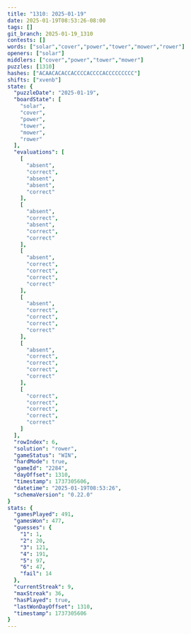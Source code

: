 ```yaml
---
title: "1310: 2025-01-19"
date: 2025-01-19T08:53:26-08:00
tags: []
git_branch: 2025-01-19_1310
contests: []
words: ["solar","cover","power","tower","mower","rower"]
openers: ["solar"]
middlers: ["cover","power","tower","mower"]
puzzles: [1310]
hashes: ["ACAACACACCACCCCACCCCACCCCCCCCC"]
shifts: ["xvenb"]
state: {
  "puzzleDate": "2025-01-19",
  "boardState": [
    "solar",
    "cover",
    "power",
    "tower",
    "mower",
    "rower"
  ],
  "evaluations": [
    [
      "absent",
      "correct",
      "absent",
      "absent",
      "correct"
    ],
    [
      "absent",
      "correct",
      "absent",
      "correct",
      "correct"
    ],
    [
      "absent",
      "correct",
      "correct",
      "correct",
      "correct"
    ],
    [
      "absent",
      "correct",
      "correct",
      "correct",
      "correct"
    ],
    [
      "absent",
      "correct",
      "correct",
      "correct",
      "correct"
    ],
    [
      "correct",
      "correct",
      "correct",
      "correct",
      "correct"
    ]
  ],
  "rowIndex": 6,
  "solution": "rower",
  "gameStatus": "WIN",
  "hardMode": true,
  "gameId": "2284",
  "dayOffset": 1310,
  "timestamp": 1737305606,
  "datetime": "2025-01-19T08:53:26",
  "schemaVersion": "0.22.0"
}
stats: {
  "gamesPlayed": 491,
  "gamesWon": 477,
  "guesses": {
    "1": 1,
    "2": 20,
    "3": 121,
    "4": 191,
    "5": 97,
    "6": 47,
    "fail": 14
  },
  "currentStreak": 9,
  "maxStreak": 36,
  "hasPlayed": true,
  "lastWonDayOffset": 1310,
  "timestamp": 1737305606
}
---
```

<!-- more -->
